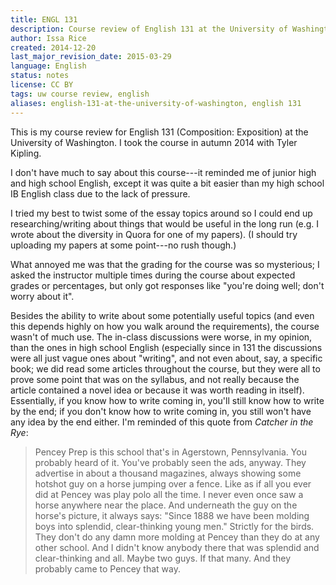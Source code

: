 ```yaml
---
title: ENGL 131
description: Course review of English 131 at the University of Washington
author: Issa Rice
created: 2014-12-20
last_major_revision_date: 2015-03-29
language: English
status: notes
license: CC BY
tags: uw course review, english
aliases: english-131-at-the-university-of-washington, english 131
---
```


This is my course review for English 131 (Composition: Exposition) at the University of Washington.
I took the course in autumn 2014 with Tyler Kipling.

I don't have much to say about this course---it reminded me of junior high and high school English, except it was quite a bit easier than my high school IB English class due to the lack of pressure.

I tried my best to twist some of the essay topics around so I could end up researching/writing about things that would be useful in the long run (e.g. I wrote about the diversity in Quora for one of my papers).
(I should try uploading my papers at some point---no rush though.)

What annoyed me was that the grading for the course was so mysterious; I asked the instructor multiple times during the course about expected grades or percentages, but only got responses like "you're doing well; don't worry about it".

Besides the ability to write about some potentially useful topics (and even this depends highly on how you walk around the requirements), the course wasn't of much use.
The in-class discussions were worse, in my opinion, than the ones in high school English (especially since in 131 the discussions were all just vague ones about "writing", and not even about, say, a specific book; we did read some articles throughout the course, but they were all to prove some point that was on the syllabus, and not really because the article contained a novel idea or because it was worth reading in itself).
Essentially, if you know how to write coming in, you'll still know how to write by the end; if you don't know how to write coming in, you still won't have any idea by the end either.
I'm reminded of this quote from *Catcher in the Rye*:

> Pencey Prep is this school that's in Agerstown, Pennsylvania. You probably heard of it.  You've probably seen the ads, anyway. They advertise in about a thousand magazines, always showing some hotshot guy on a horse jumping over a fence. Like as if all you ever did at Pencey was play polo all the time. I never even once saw a horse anywhere near the place. And underneath the guy on the horse's picture, it always says: "Since 1888 we have been molding boys into splendid, clear-thinking young men." Strictly for the birds. They don't do any damn more molding at Pencey than they do at any other school. And I didn't know anybody there that was splendid and clear-thinking and all. Maybe two guys. If that many. And they probably came to Pencey that way.
